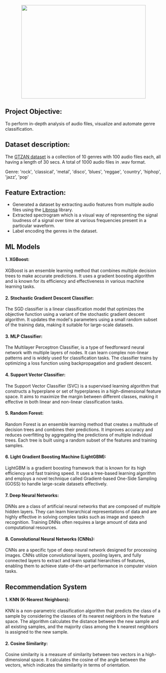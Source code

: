 <p align = "center"><img src='https://github.com/mohan-kartik/Music-Genre-Classification-and-Recommendation-System/assets/42971268/ad464fa5-5724-4663-8634-eef2775b6823' height=300 width=400>

## Project Objective:
To perform in-depth analysis of audio files, visualize and automate genre classification.

## Dataset description:
The [GTZAN dataset](https://www.kaggle.com/datasets/andradaolteanu/gtzan-dataset-music-genre-classification) is a collection of 10 genres with 100 audio files each, all having a length of 30 secs. A total of 1000 audio files in .wav format.

Genre: 'rock', 'classical', 'metal', 'disco', 'blues', 'reggae', 'country', 'hiphop', 'jazz', 'pop'

## Feature Extraction:
* Generated a dataset by extracting audio features from multiple audio files using the [Librosa](https://librosa.org/doc/latest/tutorial.html) library.
* Extracted spectrogram which is a visual way of representing the signal loudness of a signal over time at various frequencies present in a particular waveform.
* Label encoding the genres in the dataset.


## ML Models
#### 1. XGBoost: 
 XGBoost is an ensemble learning method that combines multiple decision trees to make accurate predictions. It uses a gradient boosting algorithm and is known for its efficiency and effectiveness in various machine learning tasks.

#### 2. Stochastic Gradient Descent Classifier: 
  The SGD classifier is a linear classification model that optimizes the objective function using a variant of the stochastic gradient descent algorithm. It updates the model's parameters using a small random subset of the training data, making it suitable for large-scale datasets.

#### 3. MLP Classifier: 
  The Multilayer Perceptron Classifier, is a type of feedforward neural network with multiple layers of nodes. It can learn complex non-linear patterns and is widely used for classification tasks. The classifier trains by optimizing a loss function using backpropagation and gradient descent.

#### 4. Support Vector Classifier: 
  The Support Vector Classifier (SVC) is a supervised learning algorithm that constructs a hyperplane or set of hyperplanes in a high-dimensional feature space. It aims to maximize the margin between different classes, making it effective in both linear and non-linear classification tasks.

#### 5. Random Forest: 
  Random Forest is an ensemble learning method that creates a multitude of decision trees and combines their predictions. It improves accuracy and reduces overfitting by aggregating the predictions of multiple individual trees. Each tree is built using a random subset of the features and training samples.

#### 6. Light Gradient Boosting Machine (LightGBM): 
  LightGBM is a gradient boosting framework that is known for its high efficiency and fast training speed. It uses a tree-based learning algorithm and employs a novel technique called Gradient-based One-Side Sampling (GOSS) to handle large-scale datasets effectively.

#### 7. Deep Neural Networks: 
  DNNs are a class of artificial neural networks that are composed of multiple hidden layers. They can learn hierarchical representations of data and are highly effective in solving complex tasks such as image and speech recognition. Training DNNs often requires a large amount of data and computational resources.

#### 8. Convolutional Neural Networks (CNNs): 
  CNNs are a specific type of deep neural network designed for processing images. CNNs utilize convolutional layers, pooling layers, and fully connected layers to extract and learn spatial hierarchies of features, enabling them to achieve state-of-the-art performance in computer vision tasks.

## Recommendation System
#### 1. KNN (K-Nearest Neighbors): 
KNN is a non-parametric classification algorithm that predicts the class of a sample by considering the classes of its nearest neighbors in the feature space. The algorithm calculates the distance between the new sample and all existing samples, and the majority class among the k nearest neighbors is assigned to the new sample.

#### 2. Cosine Similarity: 
Cosine similarity is a measure of similarity between two vectors in a high-dimensional space. It calculates the cosine of the angle between the vectors, which indicates the similarity in terms of orientation. 
